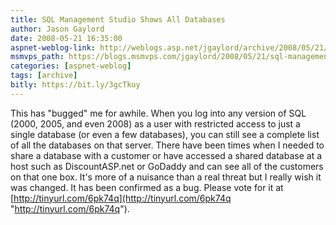```yaml
---
title: SQL Management Studio Shows All Databases
author: Jason Gaylord
date: 2008-05-21 16:35:00
aspnet-weblog-link: http://weblogs.asp.net/jgaylord/archive/2008/05/21/sql-management-studio-shows-all-databases.aspx
msmvps_path: https://blogs.msmvps.com/jgaylord/2008/05/21/sql-management-studio-shows-all-databases/
categories: [aspnet-weblog]
tags: [archive]
bitly: https://bit.ly/3gcTkuy
---
```


This has "bugged" me for awhile. When you log into any version of SQL (2000, 2005, and even 2008) as a user with restricted access to just a single database (or even a few databases), you can still see a complete list of all the databases on that server. There have been times when I needed to share a database with a customer or have accessed a shared database at a host such as DiscountASP.net or GoDaddy and can see all of the customers on that one box. It's more of a nuisance than a real threat but I really wish it was changed. It has been confirmed as a bug. Please vote for it at [http://tinyurl.com/6pk74q](http://tinyurl.com/6pk74q "http://tinyurl.com/6pk74q").
